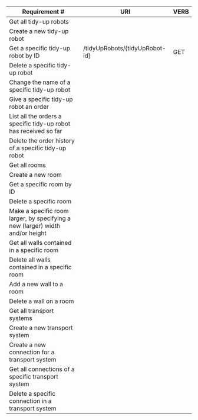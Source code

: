 |Requirement # | URI | VERB |
|---|---|---|
| Get all tidy-up robots                                                                      | | |
| Create a new tidy-up robot                                                                  | | |
| Get a specific tidy-up robot by ID                                                          | /tidyUpRobots/{tidyUpRobot-id} | GET |
| Delete a specific tidy-up robot                                                             | | |
| Change the name of a specific tidy-up robot                                                 | | |
| Give a specific tidy-up robot an order                                         | | |
| List all the orders a specific tidy-up robot has received so far                        | | |
| Delete the order history of a specific tidy-up robot                                    | | |
| Get all rooms                                                                 | | |
| Create a new room                                                             | | |
| Get a specific room by ID                                                     | | |
| Delete a specific room                                                        | | |
| Make a specific room larger, by specifying a new (larger) width and/or height | | |
| Get all walls contained in a specific room                                  | | |
| Delete all walls contained in a specific room                               | | |
| Add a new wall to a room                                                    | | |
| Delete a wall on a room                                                     | | |
| Get all transport systems                                                            | | |
| Create a new transport system                                                        | | |
| Create a new connection for a transport system                                       | | |
| Get all connections of a specific transport system                                   | | |
| Delete a specific connection in a transport system                                   | | |